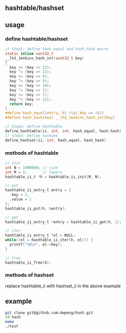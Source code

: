 ## hashtable/hashset

## usage
### define hashtable/hashset
```c
// Step1: define hash_equal and hash_hash macro
static inline uint32_t
__lh3_Jenkins_hash_int(uint32_t key)
{
  key += (key << 12);
  key ^= (key >> 22);
  key += (key << 4);
  key ^= (key >> 9);
  key += (key << 10);
  key ^= (key >> 2);
  key += (key << 7);
  key ^= (key >> 12);
  return key;
}
#define hash_equal(entry, b) ((a).key == (b))
#define hash_hash(key) __lh3_Jenkins_hash_int(key)

// Step2: define hashtable
define_hashtable(ii, int, int, hash_equal, hash_hash)
// Step3: define hashset
define_hashset(ii, int, hash_equal, hash_hash)
```

### methods of hashtable

```c
// init
int N = 1000000; // size
int M = 5;       // layers
hashtable_ii_t *h = hashtable_ii_init(M, N);

// put
hashtable_ii_entry_t entry = {
  .key = 1,
  .value = 1
};
hashtable_ii_put(h, &entry);

// get 
hashtable_ii_entry_t *entry = hashtable_ii_get(h, 1);

// iter
hashtable_ii_entry_t *el = NULL;
while((el = hashtable_ii_iter(h, el))) {
  printf("%d\n", el->key);
}

// free
hashtable_ii_free(h);
```

### methods of hashset
replace hashtable_ii with hashset_ii in the above example

## example
```bash
git clone git@github.com:dwpeng/hash.git
cd hash
make
./test
```
